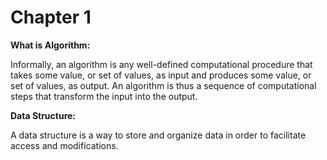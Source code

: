 # Chapter 1
**What is Algorithm:** 

Informally, an algorithm is any well-defined computational procedure that takes
some value, or set of values, as input and produces some value, or set of values, as
output. An algorithm is thus a sequence of computational steps that transform the
input into the output.

**Data Structure:**

A data structure is a way to store and organize data in order to facilitate access and modifications.
